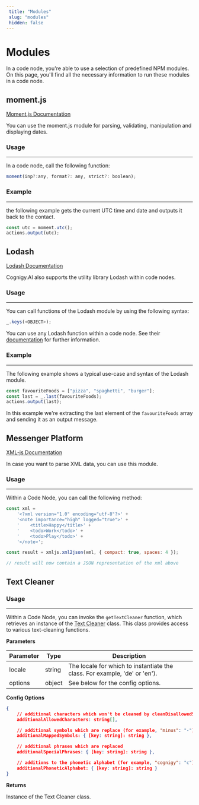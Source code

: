 ```yaml
---
 title: "Modules" 
 slug: "modules" 
 hidden: false 
---
```

# Modules

In a code node, you're able to use a selection of predefined NPM modules. 
On this page, you'll find all the necessary information to run these modules in a code node.

## moment.js

[Moment.js Documentation](https://momentjs.com/docs/)

You can use the moment.js module for parsing, validating, manipulation and displaying dates.

### Usage
---
In a code node, call the following function:
```javaScript
moment(inp?:any, format?: any, strict?: boolean);
``` 

### Example
---
the following example gets the current UTC time and date and outputs it back to the contact.
```javaScript
const utc = moment.utc();
actions.output(utc);
``` 


## Lodash

[Lodash Documentation](https://lodash.com/docs/4.17.10)

Cognigy.AI also supports the utility library Lodash within code nodes.

### Usage
---
You can call functions of the Lodash module by using the following syntax:
```javaScript
_.keys(<OBJECT>);
``` 
You can use any Lodash function within a code node. See their [documentation](https://lodash.com/docs/4.17.10) for further information.

### Example
---
The following example shows a typical use-case and syntax of the Lodash module.
```javaScript
const favouriteFoods = ["pizza", "spaghetti", "burger"];
const last = _.last(favouriteFoods);
actions.output(last);
``` 
In this example we're extracting the last element of the `favouriteFoods` array and sending it as an output message.

## Messenger Platform

[XML-js Documentation](https://www.npmjs.com/package/xml-js)

In case you want to parse XML data, you can use this module.

### Usage
---
Within a Code Node, you can call the following method: 
```javaScript
const xml =
    '<?xml version="1.0" encoding="utf-8"?>' +
    '<note importance="high" logged="true">' +
    '    <title>Happy</title>' +
    '    <todo>Work</todo>' +
    '    <todo>Play</todo>' +
    '</note>';

const result = xmljs.xml2json(xml, { compact: true, spaces: 4 });

// result will now contain a JSON representation of the xml above
``` 

## Text Cleaner


### Usage
---
Within a Code Node, you can invoke the `getTextCleaner` function, which retrieves an instance of the [Text Cleaner](../../../../empower/nlu/text-cleaner.md) class. 
This class provides access to various text-cleaning functions.

**Parameters**

| Parameter | Type   | Description                                                                |
|-----------|--------|----------------------------------------------------------------------------|
| locale    | string | The locale for which to instantiate the class. For example, 'de' or 'en'). |
| options   | object | See below for the config options.                                          |


**Config Options**

```json
{
    // additional characters which won't be cleaned by cleanDisallowedSymbols
    additionalAllowedCharacters: string[], 

    // additional symbols which are replace (for example, "minus": "-")
    additionalMappedSymbols: { [key: string]: string }, 

    // additional phrases which are replaced
    additionalSpecialPhrases: { [key: string]: string }, 

    // additions to the phonetic alphabet (for example, "cognigy": "c")
    additionalPhoneticAlphabet: { [key: string]: string } 
}
```

**Returns**

Instance of the Text Cleaner class.